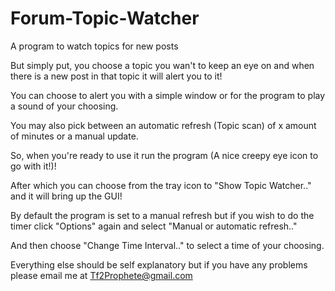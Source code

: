 Forum-Topic-Watcher
===================

A program to watch topics for new posts

But simply put, you choose a topic you wan't to keep an eye on and when there is a new post in that topic it will alert you to it!

You can choose to alert you with a simple window or for the program to play a sound of your choosing.

You may also pick between an automatic refresh (Topic scan) of x amount of minutes or a manual update.



So, when you're ready to use it run the program (A nice creepy eye icon to go with it!)!

After which you can choose from the tray icon to "Show Topic Watcher.." and it will bring up the GUI!

By default the program is set to a manual refresh but if you wish to do the timer click "Options" again and select "Manual or automatic refresh.."

And then choose "Change Time Interval.." to select a time of your choosing.

Everything else should be self explanatory but if you have any problems please email me at Tf2Prophete@gmail.com
